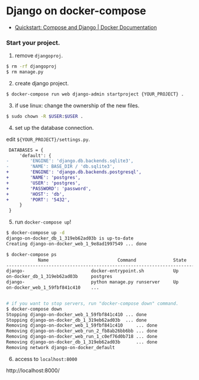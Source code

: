 Django on docker-compose
========================

- [Quickstart: Compose and Django \| Docker Documentation](https://docs.docker.com/compose/django/)



### Start your project.

1. remove `djangoproj`.

```sh
$ rm -rf djangoproj
$ rm manage.py
```

2. create django project.

```sh
$ docker-compose run web django-admin startproject {YOUR_PROJECT} .
```

3. if use linux: change the ownership of the new files.

```sh
$ sudo chown -R $USER:$USER .
```

4. set up the database connection.

edit `${YOUR_PROJECT}/settings.py`.


```diff
 DATABASES = {
     'default': {
-        'ENGINE': 'django.db.backends.sqlite3',
-        'NAME': BASE_DIR / 'db.sqlite3',
+        'ENGINE': 'django.db.backends.postgresql',
+        'NAME': 'postgres',
+        'USER': 'postgres',
+        'PASSWORD': 'password',
+        'HOST': 'db',
+        'PORT': '5432',
     }
 }
```

5. run `docker-compose up`!

```sh
$ docker-compose up -d
django-on-docker_db_1_319eb62ad03b is up-to-date
Creating django-on-docker_web_1_9e8ad1997549 ... done

$ docker-compose ps
            Name                          Command              State           Ports
---------------------------------------------------------------------------------------------
django-                         docker-entrypoint.sh           Up      5432/tcp
on-docker_db_1_319eb62ad03b     postgres
django-                         python manage.py runserver     Up      0.0.0.0:8000->8000/tcp
on-docker_web_1_59fbf841c410    ...


# if you want to stop servers, run "docker-compose down" command.
$ docker-compose down
Stopping django-on-docker_web_1_59fbf841c410 ... done
Stopping django-on-docker_db_1_319eb62ad03b  ... done
Removing django-on-docker_web_1_59fbf841c410     ... done
Removing django-on-docker_web_run_2_fb8ab26bb6bb ... done
Removing django-on-docker_web_run_1_c0ef76d0b718 ... done
Removing django-on-docker_db_1_319eb62ad03b      ... done
Removing network django-on-docker_default
```

6. access to `localhost:8000`

http://localhost:8000/


